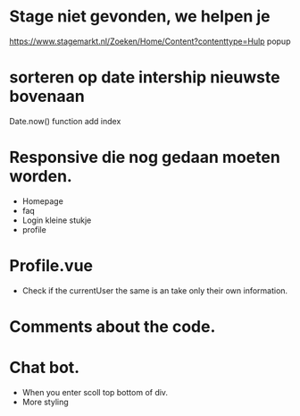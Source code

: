 # Stage niet gevonden, we helpen je
  https://www.stagemarkt.nl/Zoeken/Home/Content?contenttype=Hulp
  popup 

# sorteren op date intership nieuwste bovenaan
  Date.now() function add index

# Responsive die nog gedaan moeten worden.
  - Homepage
  - faq
  - Login kleine stukje
  - profile

# Profile.vue
  - Check if the currentUser the same is an take only their own information.

# Comments about the code.

# Chat bot.
  - When you enter scoll top bottom of div.
  - More styling
